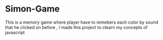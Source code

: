 # Simon-Game
This is a memory game where player have to remebers each color by sound that he clicked on before , I made this project to clearn my concepts of javascript
